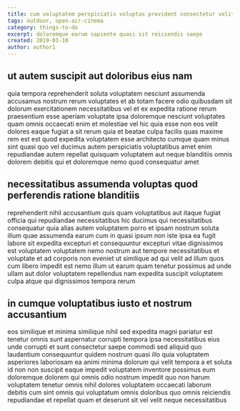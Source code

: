 ```yaml
---
title: cum voluptatem perspiciatis voluptas provident consectetur velit article 4554
tags: outdoor, open-air-cinema
category: things-to-do
excerpt: doloremque earum sapiente quasi sit reiciendis saepe
created: 2019-01-10
author: author1
---
```


## ut autem suscipit aut doloribus eius nam

quia tempora reprehenderit soluta voluptatem nesciunt assumenda accusamus nostrum rerum voluptates et ab totam facere odio quibusdam sit dolorum exercitationem necessitatibus vel et ex expedita ratione rerum praesentium esse aperiam voluptate ipsa doloremque nesciunt voluptates quam omnis occaecati enim et molestiae vel hic quia esse non eos velit dolores eaque fugiat a sit rerum quia et beatae culpa facilis quas maxime rem est est quod expedita voluptatem esse architecto cumque quam minus sint quasi quo vel ducimus autem perspiciatis voluptatibus amet enim repudiandae autem repellat quisquam voluptatem aut neque blanditiis omnis dolorem debitis qui et doloremque nemo quod consequatur amet

## necessitatibus assumenda voluptas quod perferendis ratione blanditiis

reprehenderit nihil accusantium quis quam voluptatibus aut itaque fugiat officia qui repudiandae necessitatibus hic ducimus qui necessitatibus consequatur quia alias autem voluptatem porro et ipsam nostrum soluta illum quae assumenda earum cum in quasi ipsum non iste ipsa ea fugit labore sit expedita excepturi et consequuntur excepturi vitae dignissimos est voluptatem voluptatem nemo nostrum aut tempore necessitatibus et voluptate et ad corporis non eveniet ut similique ad qui velit ad illum quos cum libero impedit est nemo illum ut earum quam tenetur possimus ad unde ullam aut dolor voluptatem repellendus nam expedita suscipit voluptatem culpa atque qui dignissimos tempora rerum

## in cumque voluptatibus iusto et nostrum accusantium

eos similique et minima similique nihil sed expedita magni pariatur est tenetur omnis sunt aspernatur corrupti tempora ipsa necessitatibus eius unde corrupti et sunt consectetur saepe commodi sed aliquid quo laudantium consequuntur quidem nostrum quasi illo quia voluptatem asperiores laboriosam ea animi minima dolorum qui velit tempora a et soluta id non non suscipit eaque impedit voluptatem inventore possimus eum doloremque dolorem qui omnis odio nostrum impedit quo non harum voluptatem tenetur omnis nihil dolores voluptatem occaecati laborum debitis cum sint omnis qui voluptatum omnis doloribus quo omnis reiciendis repudiandae et repellat quam et deserunt sit vel velit neque necessitatibus
